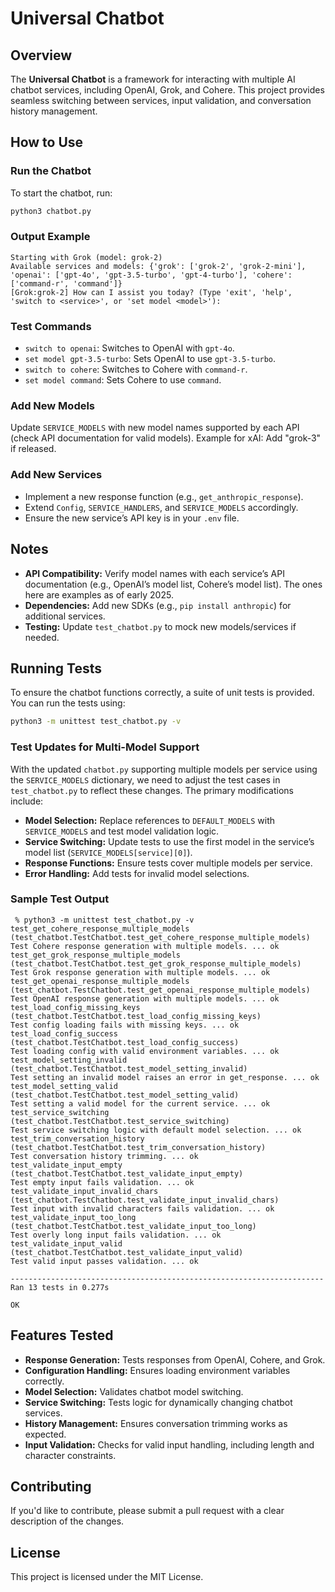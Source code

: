 # Universal Chatbot

## Overview
The **Universal Chatbot** is a framework for interacting with multiple AI chatbot services, including OpenAI, Grok, and Cohere. This project provides seamless switching between services, input validation, and conversation history management.

## How to Use
### Run the Chatbot
To start the chatbot, run:

```bash
python3 chatbot.py
```

### Output Example
```
Starting with Grok (model: grok-2)
Available services and models: {'grok': ['grok-2', 'grok-2-mini'], 'openai': ['gpt-4o', 'gpt-3.5-turbo', 'gpt-4-turbo'], 'cohere': ['command-r', 'command']}
[Grok:grok-2] How can I assist you today? (Type 'exit', 'help', 'switch to <service>', or 'set model <model>'):
```

### Test Commands
- `switch to openai`: Switches to OpenAI with `gpt-4o`.
- `set model gpt-3.5-turbo`: Sets OpenAI to use `gpt-3.5-turbo`.
- `switch to cohere`: Switches to Cohere with `command-r`.
- `set model command`: Sets Cohere to use `command`.

### Add New Models
Update `SERVICE_MODELS` with new model names supported by each API (check API documentation for valid models). Example for xAI: Add "grok-3" if released.

### Add New Services
- Implement a new response function (e.g., `get_anthropic_response`).
- Extend `Config`, `SERVICE_HANDLERS`, and `SERVICE_MODELS` accordingly.
- Ensure the new service’s API key is in your `.env` file.

## Notes
- **API Compatibility:** Verify model names with each service’s API documentation (e.g., OpenAI’s model list, Cohere’s model list). The ones here are examples as of early 2025.
- **Dependencies:** Add new SDKs (e.g., `pip install anthropic`) for additional services.
- **Testing:** Update `test_chatbot.py` to mock new models/services if needed.

## Running Tests
To ensure the chatbot functions correctly, a suite of unit tests is provided. You can run the tests using:

```sh
python3 -m unittest test_chatbot.py -v
```

### Test Updates for Multi-Model Support
With the updated `chatbot.py` supporting multiple models per service using the `SERVICE_MODELS` dictionary, we need to adjust the test cases in `test_chatbot.py` to reflect these changes. The primary modifications include:

- **Model Selection:** Replace references to `DEFAULT_MODELS` with `SERVICE_MODELS` and test model validation logic.
- **Service Switching:** Update tests to use the first model in the service’s model list (`SERVICE_MODELS[service][0]`).
- **Response Functions:** Ensure tests cover multiple models per service.
- **Error Handling:** Add tests for invalid model selections.

### Sample Test Output
```
 % python3 -m unittest test_chatbot.py -v
test_get_cohere_response_multiple_models (test_chatbot.TestChatbot.test_get_cohere_response_multiple_models)
Test Cohere response generation with multiple models. ... ok
test_get_grok_response_multiple_models (test_chatbot.TestChatbot.test_get_grok_response_multiple_models)
Test Grok response generation with multiple models. ... ok
test_get_openai_response_multiple_models (test_chatbot.TestChatbot.test_get_openai_response_multiple_models)
Test OpenAI response generation with multiple models. ... ok
test_load_config_missing_keys (test_chatbot.TestChatbot.test_load_config_missing_keys)
Test config loading fails with missing keys. ... ok
test_load_config_success (test_chatbot.TestChatbot.test_load_config_success)
Test loading config with valid environment variables. ... ok
test_model_setting_invalid (test_chatbot.TestChatbot.test_model_setting_invalid)
Test setting an invalid model raises an error in get_response. ... ok
test_model_setting_valid (test_chatbot.TestChatbot.test_model_setting_valid)
Test setting a valid model for the current service. ... ok
test_service_switching (test_chatbot.TestChatbot.test_service_switching)
Test service switching logic with default model selection. ... ok
test_trim_conversation_history (test_chatbot.TestChatbot.test_trim_conversation_history)
Test conversation history trimming. ... ok
test_validate_input_empty (test_chatbot.TestChatbot.test_validate_input_empty)
Test empty input fails validation. ... ok
test_validate_input_invalid_chars (test_chatbot.TestChatbot.test_validate_input_invalid_chars)
Test input with invalid characters fails validation. ... ok
test_validate_input_too_long (test_chatbot.TestChatbot.test_validate_input_too_long)
Test overly long input fails validation. ... ok
test_validate_input_valid (test_chatbot.TestChatbot.test_validate_input_valid)
Test valid input passes validation. ... ok

----------------------------------------------------------------------
Ran 13 tests in 0.277s

OK

```

## Features Tested
- **Response Generation:** Tests responses from OpenAI, Cohere, and Grok.
- **Configuration Handling:** Ensures loading environment variables correctly.
- **Model Selection:** Validates chatbot model switching.
- **Service Switching:** Tests logic for dynamically changing chatbot services.
- **History Management:** Ensures conversation trimming works as expected.
- **Input Validation:** Checks for valid input handling, including length and character constraints.

## Contributing
If you'd like to contribute, please submit a pull request with a clear description of the changes.

## License
This project is licensed under the MIT License.

